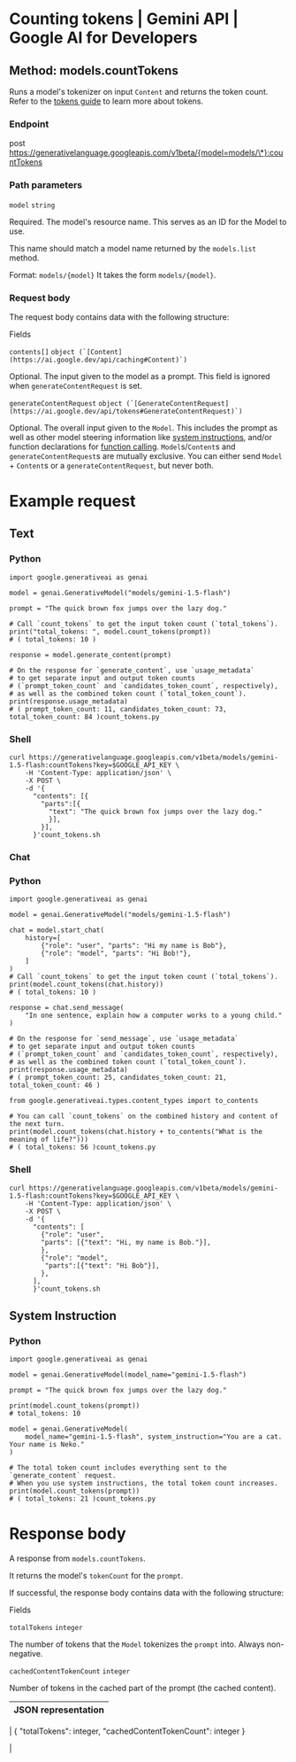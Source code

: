 Counting tokens  |  Gemini API  |  Google AI for Developers
=============== 

Method: models.countTokens
--------------------------


Runs a model's tokenizer on input `Content` and returns the token count. Refer to the [tokens guide](https://ai.google.dev/gemini-api/docs/tokens) to learn more about tokens.

### Endpoint

post https://generativelanguage.googleapis.com/v1beta/{model=models/\*}:countTokens  

### Path parameters

`model` `string`

Required. The model's resource name. This serves as an ID for the Model to use.

This name should match a model name returned by the `models.list` method.

Format: `models/{model}` It takes the form `models/{model}`.

### Request body

The request body contains data with the following structure:

Fields

`contents[]` ``object (`[Content](https://ai.google.dev/api/caching#Content)`)``

Optional. The input given to the model as a prompt. This field is ignored when `generateContentRequest` is set.

`generateContentRequest` ``object (`[GenerateContentRequest](https://ai.google.dev/api/tokens#GenerateContentRequest)`)``

Optional. The overall input given to the `Model`. This includes the prompt as well as other model steering information like [system instructions](https://ai.google.dev/gemini-api/docs/system-instructions), and/or function declarations for [function calling](https://ai.google.dev/gemini-api/docs/function-calling). `Model`s/`Content`s and `generateContentRequest`s are mutually exclusive. You can either send `Model` + `Content`s or a `generateContentRequest`, but never both.

# Example request

## Text

### Python

```
import google.generativeai as genai

model = genai.GenerativeModel("models/gemini-1.5-flash")

prompt = "The quick brown fox jumps over the lazy dog."

# Call `count_tokens` to get the input token count (`total_tokens`).
print("total_tokens: ", model.count_tokens(prompt))
# ( total_tokens: 10 )

response = model.generate_content(prompt)

# On the response for `generate_content`, use `usage_metadata`
# to get separate input and output token counts
# (`prompt_token_count` and `candidates_token_count`, respectively),
# as well as the combined token count (`total_token_count`).
print(response.usage_metadata)
# ( prompt_token_count: 11, candidates_token_count: 73, total_token_count: 84 )count_tokens.py
```


### Shell

```
curl https://generativelanguage.googleapis.com/v1beta/models/gemini-1.5-flash:countTokens?key=$GOOGLE_API_KEY \
    -H 'Content-Type: application/json' \
    -X POST \
    -d '{
      "contents": [{
        "parts":[{
          "text": "The quick brown fox jumps over the lazy dog."
          }],
        }],
      }'count_tokens.sh
```


### Chat

### Python

```
import google.generativeai as genai

model = genai.GenerativeModel("models/gemini-1.5-flash")

chat = model.start_chat(
    history=[
        {"role": "user", "parts": "Hi my name is Bob"},
        {"role": "model", "parts": "Hi Bob!"},
    ]
)
# Call `count_tokens` to get the input token count (`total_tokens`).
print(model.count_tokens(chat.history))
# ( total_tokens: 10 )

response = chat.send_message(
    "In one sentence, explain how a computer works to a young child."
)

# On the response for `send_message`, use `usage_metadata`
# to get separate input and output token counts
# (`prompt_token_count` and `candidates_token_count`, respectively),
# as well as the combined token count (`total_token_count`).
print(response.usage_metadata)
# ( prompt_token_count: 25, candidates_token_count: 21, total_token_count: 46 )

from google.generativeai.types.content_types import to_contents

# You can call `count_tokens` on the combined history and content of the next turn.
print(model.count_tokens(chat.history + to_contents("What is the meaning of life?")))
# ( total_tokens: 56 )count_tokens.py
```

### Shell

```
curl https://generativelanguage.googleapis.com/v1beta/models/gemini-1.5-flash:countTokens?key=$GOOGLE_API_KEY \
    -H 'Content-Type: application/json' \
    -X POST \
    -d '{
      "contents": [
        {"role": "user",
        "parts": [{"text": "Hi, my name is Bob."}],
        },
        {"role": "model",
         "parts":[{"text": "Hi Bob"}],
        },
      ],
      }'count_tokens.sh
```

## System Instruction

### Python

```
import google.generativeai as genai

model = genai.GenerativeModel(model_name="gemini-1.5-flash")

prompt = "The quick brown fox jumps over the lazy dog."

print(model.count_tokens(prompt))
# total_tokens: 10

model = genai.GenerativeModel(
    model_name="gemini-1.5-flash", system_instruction="You are a cat. Your name is Neko."
)

# The total token count includes everything sent to the `generate_content` request.
# When you use system instructions, the total token count increases.
print(model.count_tokens(prompt))
# ( total_tokens: 21 )count_tokens.py
```

# Response body

A response from `models.countTokens`.

It returns the model's `tokenCount` for the `prompt`.

If successful, the response body contains data with the following structure:

Fields

`totalTokens` `integer`

The number of tokens that the `Model` tokenizes the `prompt` into. Always non-negative.

`cachedContentTokenCount` `integer`

Number of tokens in the cached part of the prompt (the cached content).

| JSON representation |
| --- |
| 
{
  "totalTokens": integer,
  "cachedContentTokenCount": integer
}

 |

